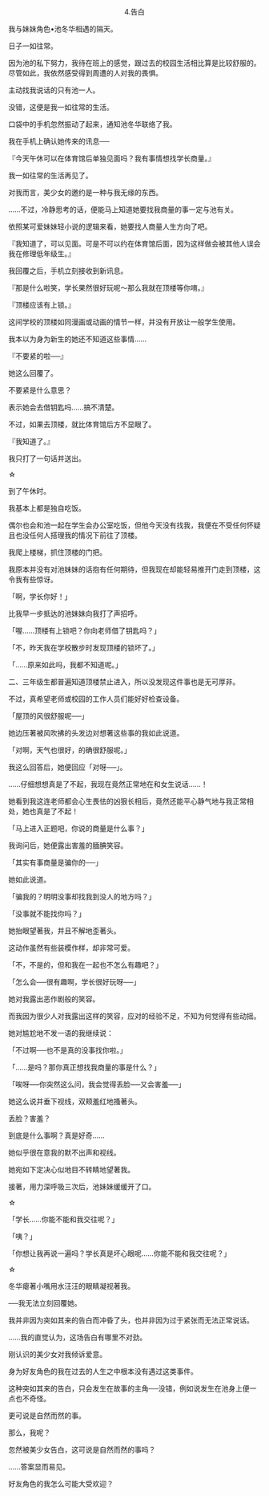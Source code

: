 <p align="center">4.告白</p>

我与妹妹角色•池冬华相遇的隔天。

日子一如往常。

因为池的私下努力，我待在班上的感觉，跟过去的校园生活相比算是比较舒服的。尽管如此，我依然感受得到周遭的人对我的畏惧。

主动找我说话的只有池一人。

没错，这便是我一如往常的生活。

口袋中的手机忽然振动了起来，通知池冬华联络了我。

我在手机上确认她传来的讯息──

『今天午休可以在体育馆后单独见面吗？我有事情想找学长商量。』

我一如往常的生活再见了。

对我而言，美少女的邀约是一种与我无缘的东西。

……不过，冷静思考的话，便能马上知道她要找我商量的事一定与池有关。

依照某可爱妹妹轻小说的逻辑来看，她要找人商量人生方向了吧。

『我知道了，可以见面。可是不可以约在体育馆后面，因为这样做会被其他人误会我在修理低年级生。』

我回覆之后，手机立刻接收到新讯息。

『那是什么啦笑，学长果然很好玩呢～那么我就在顶楼等你唷。』

『顶楼应该有上锁。』

这间学校的顶楼如同漫画或动画的情节一样，并没有开放让一般学生使用。

我本以为身为新生的她还不知道这些事情……

『不要紧的啦──』

她这么回覆了。

不要紧是什么意思？

表示她会去借钥匙吗……搞不清楚。

不过，如果去顶楼，就比体育馆后方不显眼了。

『我知道了。』

我只打了一句话并送出。

☆

到了午休时。

我基本上都是独自吃饭。

偶尔也会和池一起在学生会办公室吃饭，但他今天没有找我，我便在不受任何怀疑且也没任何人搭理我的情况下前往了顶楼。

我爬上楼梯，抓住顶楼的门把。

我原本并没有对池妹妹的话抱有任何期待，但我现在却能轻易推开门走到顶楼，这令我有些惊讶。

「啊，学长你好！」

比我早一步抵达的池妹妹向我打了声招呼。

「喔……顶楼有上锁吧？你向老师借了钥匙吗？」

「不，昨天我在学校散步时发现顶楼的锁坏了。」

「……原来如此吗，我都不知道呢。」

二、三年级生都普遍知道顶楼禁止进入，所以没发现这件事也是无可厚非。

不过，真希望老师或校园的工作人员们能好好检查设备。

「屋顶的风很舒服呢──」

她边压著被风吹拂的头发边对想著这些事的我如此说道。

「对啊，天气也很好，的确很舒服呢。」

我这么回答后，她便回应「对呀──」。

……仔细想想真是了不起，我现在竟然正常地在和女生说话……！

她看到我这连老师都会心生畏怯的凶狠长相后，竟然还能平心静气地与我正常相处，她也真是了不起！

「马上进入正题吧，你说的商量是什么事？」

我询问后，她便露出害羞的腼腆笑容。

「其实有事商量是骗你的──」

她如此说道。

「骗我的？明明没事却找我到没人的地方吗？」

「没事就不能找你吗？」

她抬眼望著我，并且不解地歪著头。

这动作虽然有些装模作样，却非常可爱。

「不，不是的，但和我在一起也不怎么有趣吧？」

「怎么会──很有趣啊，学长很好玩呀──」

她对我露出恶作剧般的笑容。

而我因为很少人对我露出这样的笑容，应对的经验不足，不知为何觉得有些动摇。

她对尴尬地不发一语的我继续说：

「不过啊──也不是真的没事找你啦。」

「……是吗？那你真正想找我商量的事是什么？」

「唉呀──你突然这么问，我会觉得丢脸──又会害羞──」

她这么说并垂下视线，双颊羞红地搔著头。

丢脸？害羞？

到底是什么事啊？真是好奇……

她似乎很在意我的默不出声和视线。

她宛如下定决心似地目不转睛地望著我。

接著，用力深呼吸三次后，池妹妹缓缓开了口。

☆

「学长……你能不能和我交往呢？」

「咦？」

「你想让我再说一遍吗？学长真是坏心眼呢……你能不能和我交往呢？」

☆

冬华瘪著小嘴用水汪汪的眼睛凝视著我。

──我无法立刻回覆她。

我并非因为突如其来的告白而冲昏了头，也并非因为过于紧张而无法正常说话。

……我的直觉认为，这场告白有哪里不对劲。

刚认识的美少女对我倾诉爱意。

身为好友角色的我在过去的人生之中根本没有遇过这类事件。

这种突如其来的告白，只会发生在故事的主角──没错，例如说发生在池身上便一点也不奇怪。

更可说是自然而然的事。

那么，我呢？

忽然被美少女告白，这可说是自然而然的事吗？

……答案显而易见。

好友角色的我怎么可能大受欢迎？

